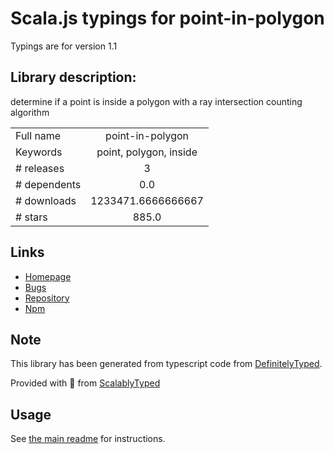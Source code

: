 
# Scala.js typings for point-in-polygon

Typings are for version 1.1

## Library description:
determine if a point is inside a polygon with a ray intersection counting algorithm

|                    |                 |
| ------------------ | :-------------: |
| Full name          | point-in-polygon |
| Keywords           | point, polygon, inside |
| # releases         | 3 |
| # dependents       | 0.0 |
| # downloads        | 1233471.6666666667 |
| # stars            | 885.0 |

## Links
- [Homepage](https://github.com/substack/point-in-polygon#readme)
- [Bugs](https://github.com/substack/point-in-polygon/issues)
- [Repository](https://github.com/substack/point-in-polygon)
- [Npm](https://www.npmjs.com/package/point-in-polygon)
    


## Note
This library has been generated from typescript code from [DefinitelyTyped](https://definitelytyped.org).

Provided with :purple_heart: from [ScalablyTyped](https://github.com/oyvindberg/ScalablyTyped)

## Usage
See [the main readme](../../readme.md) for instructions.


